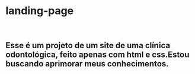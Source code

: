 <h1>landing-page</h1>
<br>
<h2>Esse é um projeto de um site de uma clínica odontológica, feito apenas com html e css.Estou buscando aprimorar meus conhecimentos.<h2> 
